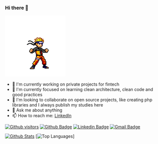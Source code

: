 ### Hi there 👋

<img src="https://github.com/guil95/guil95/blob/master/naruto.gif">

- 🔭 I'm currently working on private projects for fintech 
- 🌱 I'm currently focused on learning clean architecture, clean code and good practices
- 👯 I'm looking to collaborate on open source projects, like creating php libraries and I always publish my studies here
- 💬 Ask me about anything
- 📫 How to reach me: [LinkedIn](https://www.linkedin.com/in/guilhermehrodrigues/)

[![Github visitors](https://visitor-badge.glitch.me/badge?page_id=guil95.visitor-badge)](https://github.com/guil95)
[![Github Badge](https://img.shields.io/badge/-Github-000?style=flat-square&logo=Github&logoColor=white&link=https://github.com/guil95)](https://github.com/guil95)
[![Linkedin Badge](https://img.shields.io/badge/-LinkedIn-blue?style=flat-square&logo=Linkedin&logoColor=white&link=https://www.linkedin.com/in/guilhermehrodrigues/)](https://www.linkedin.com/in/guilhermehrodrigues)
[![Gmail Badge](https://img.shields.io/badge/-Gmail-c14438?style=flat-square&logo=Gmail&logoColor=white&link=mailto:guilhermerodriguestb@gmail.com)](mailto:guilhermerodriguestb@gmail.com)

[![Github Stats](https://github-readme-stats.vercel.app/api?username=guil95&hide=[%22issues%22,%22prs%22,%22contribs%22]&show_icons=true&theme=default)](https://github.com/guil95)
[![Top Languages](https://github-readme-stats.vercel.app/api/top-langs/?username=guil95&hide=html&layout=compact&theme=buefy)]
